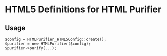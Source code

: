 # HTML5 Definitions for HTML Purifier

## Usage

    $config = HTMLPurifier_HTML5Config::create();
    $purifier = new HTMLPurifier($config);
    $purifier->purify(...);

